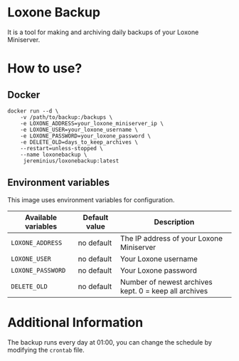 # Loxone Backup

It is a tool for making and archiving daily backups of your Loxone Miniserver.

# How to use?
## Docker
```console
docker run --d \
    -v /path/to/backup:/backups \
    -e LOXONE_ADDRESS=your_loxone_miniserver_ip \
    -e LOXONE_USER=your_loxone_username \
    -e LOXONE_PASSWORD=your_loxone_password \
    -e DELETE_OLD=days_to_keep_archives \
    --restart=unless-stopped \
    --name loxonebackup \
     jereminius/loxonebackup:latest
```
## Environment variables

This image uses environment variables for configuration.

|Available variables     |Default value        |Description                                         |
|------------------------|---------------------|----------------------------------------------------|
|`LOXONE_ADDRESS`    |no default           |The IP address of your Loxone Miniserver|
|`LOXONE_USER`    |no default           |Your Loxone username |
|`LOXONE_PASSWORD` |no default|Your Loxone password|
|`DELETE_OLD`   |no default           |Number of newest archives kept. 0 = keep all archives|

# Additional Information

The backup runs every day at 01:00, you can change the schedule by modifying the `crontab` file.
